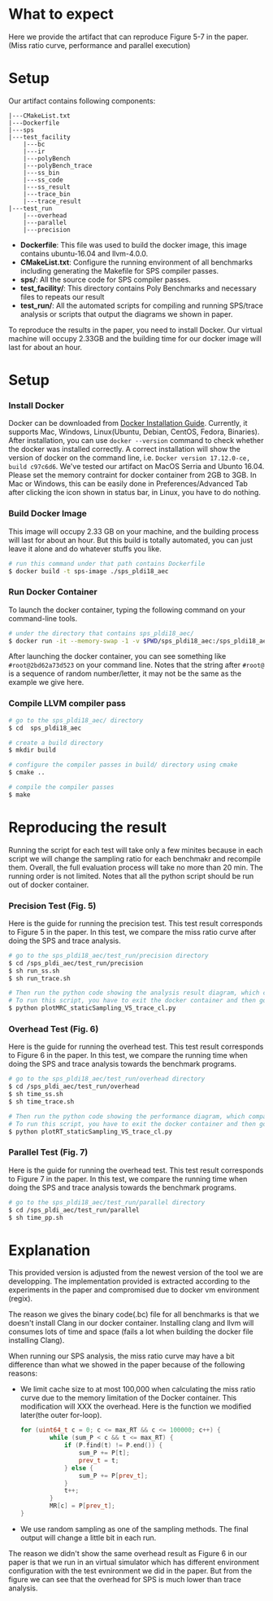 # What to expect
Here we provide the artifact that can reproduce Figure 5-7 in the paper.(Miss ratio curve, performance and parallel execution)

# Setup
Our artifact contains following components:
```
|---CMakeList.txt
|---Dockerfile
|---sps
|---test_facility
    |---bc
    |---ir
    |---polyBench
    |---polyBench_trace
    |---ss_bin
    |---ss_code
    |---ss_result
    |---trace_bin
    |---trace_result
|---test_run
    |---overhead
    |---parallel
    |---precision
```
- **Dockerfile**: This file was used to build the docker image, this image contains ubuntu-16.04 and llvm-4.0.0.
- **CMakeList.txt**: Configure the running environment of all benchmarks including generating the Makefile for SPS compiler passes.
- **sps/**: All the source code for SPS compiler passes.
- **test_facility/**: This directory contains Poly Benchmarks and necessary files to repeats our result
- **test_run/**: All the automated scripts for compiling and running SPS/trace analysis or scripts that output the diagrams we shown in paper.

To reproduce the results in the paper, you need to install Docker. Our virtual machine will occupy 2.33GB and the building time for our docker image will last for about an hour. 
# Setup

### Install Docker
Docker can be downloaded from [Docker Installation Guide](https://docs.docker.com/docker-for-mac/install/). Currently, it supports Mac, Windows, Linux(Ubuntu, Debian, CentOS, Fedora, Binaries). After installation, you can use `docker --version` command to check whether the docker was installed correctly. A correct installation will show the version of docker on the command line, i.e. `Docker version 17.12.0-ce, build c97c6d6`. We've tested our artifact on MacOS Serria and Ubunto 16.04. Please set the memory contraint for docker container from 2GB to 3GB. In Mac or Windows, this can be easily done in Preferences/Advanced Tab after clicking the icon shown in status bar, in Linux, you have to do nothing.
 
### Build Docker Image
This image will occupy 2.33 GB on your machine, and the building process will last for about an hour. But this build is totally automated, you can just leave it alone and do whatever stuffs you like. 
```bash
# run this command under that path contains Dockerfile
$ docker build -t sps-image ./sps_pldi18_aec
```

### Run Docker Container
To launch the docker container, typing the following command on your command-line tools. 
```bash
# under the directory that contains sps_pldi18_aec/
$ docker run -it --memory-swap -1 -v $PWD/sps_pldi18_aec:/sps_pldi18_aec --name sps sps-image /bin/bash
```
After launching the docker container, you can see something like `#root@2bd62a73d523` on your command line. Notes that the string after `#root@` is a sequence of random number/letter, it may not be the same as the example we give here. 

### Compile LLVM compiler pass
```bash
# go to the sps_pldi18_aec/ directory
$ cd  sps_pldi18_aec

# create a build directory
$ mkdir build

# configure the compiler passes in build/ directory using cmake
$ cmake ..

# compile the compiler passes
$ make
```
# Reproducing the result
Running the script for each test will take only a few minites because in each script we will change the sampling ratio for each benchmakr and recompile them. Overall, the full evaluation process will take no more than 20 min. The running order is not limited. Notes that all the python script should be run out of docker container.
### Precision Test (Fig. 5)
Here is the guide for running the precision test. This test result corresponds to Figure 5 in the paper. In this test, we compare the miss ratio curve after doing the SPS and trace analysis.
```bash
# go to the sps_pldi18_aec/test_run/precision directory 
$ cd /sps_pldi_aec/test_run/precision
$ sh run_ss.sh
$ sh run_trace.sh

# Then run the python code showing the analysis result diagram, which comparing the miss ratio curve between our SPS method and Trace Analysis
# To run this script, you have to exit the docker container and then go to the same directory
$ python plotMRC_staticSampling_VS_trace_cl.py
```

### Overhead Test (Fig. 6)
Here is the guide for running the overhead test. This test result corresponds to Figure 6 in the paper. In this test, we compare the running time when doing the SPS and trace analysis towards the benchmark programs.
```bash
# go to the sps_pldi18_aec/test_run/overhead directory 
$ cd /sps_pldi_aec/test_run/overhead
$ sh time_ss.sh
$ sh time_trace.sh

# Then run the python code showing the performance diagram, which comparing the runnint time between the static sampling and trace analysis.
# To run this script, you have to exit the docker container and then go to the same directory
$ python plotRT_staticSampling_VS_trace_cl.py
```

### Parallel Test (Fig. 7)
Here is the guide for running the overhead test. This test result corresponds to Figure 7 in the paper. In this test, we compare the running time when doing the SPS and trace analysis towards the benchmark programs.
```bash
# go to the sps_pldi18_aec/test_run/parallel directory 
$ cd /sps_pldi_aec/test_run/parallel
$ sh time_pp.sh
```

# Explanation

This provided version is adjusted from the newest version of the tool we are developping. The implementation provided is extracted according to the experiments in the paper and compromised due to docker vm environment (regix).

The reason we gives the binary code(.bc) file for all benchmarks is that we doesn't install Clang in our docker container. Installing clang and llvm will consumes lots of time and space (fails a lot when building the docker file installing Clang).

When running our SPS analysis, the miss ratio curve may have a bit difference than what we showed in the paper because of the following reasons:
- We limit cache size to at most 100,000 when calculating the miss ratio curve due to the memory limitation of the Docker container. This modification will XXX the overhead. Here is the function we modified later(the outer for-loop).
    ```C++
    for (uint64_t c = 0; c <= max_RT && c <= 100000; c++) {
            while (sum_P < c && t <= max_RT) {
                if (P.find(t) != P.end()) {
                    sum_P += P[t];
                    prev_t = t;
                } else {
                    sum_P += P[prev_t];
                }
                t++;
            }
            MR[c] = P[prev_t];
    }
    ```
- We use random sampling as one of the sampling methods. The final output will change a little bit in each run.

The reason we didn't show the same overhead result as Figure 6 in our paper is that we run in an virtual simulator which has different environment configuration with the test evnironment we did in the paper. But from the figure we can see that the overhead for SPS is much lower than trace analysis.



